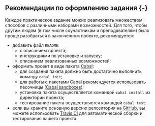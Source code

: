 Рекомендации по оформлению задания {-}
----------------------------------

Каждое практическое задание можно реализовать множеством способов с различными наборами возможностей.
Для того, чтобы другим людям (в том числе соучастникам и преподавателям) было проще разобраться в законченном проекте,
рекомендуется:

- добавить файл `README`:
    - с описанием проекта;
    - инструкциями по установке и запуску;
    - описанием реализованных возможностей;
- оформить проект в виде пакета [Cabal](https://www.haskell.org/cabal/):
    - для создания пакета должно быть достаточно выполнить команду `cabal init`;
    - для работы с пакетами Cabal рекомендуется использовать песочницы ([Cabal sandboxes](http://coldwa.st/e/blog/2013-08-20-Cabal-sandbox.html));
    - установка пакета осуществляется командой `cabal install` из директории проекта;
    - тестирование пакета осуществляется командой `cabal test`;
- если вы храните основную версию репозитория на [GitHub](https://github.com), вы можете использовать [Travis CI](http://docs.travis-ci.com)
  для автоматической сборки и тестирования вашего проекта.

